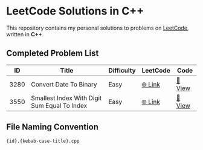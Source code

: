 # LeetCode Solutions in C++

This repository contains my personal solutions to problems on [LeetCode](https://leetcode.com/), written in **C++**.

## Completed Problem List

<!-- LEETCODE_TABLE_START -->
| ID | Title | Difficulty | LeetCode | Code |
|----|-------|------------|----------|------|
| 3280 | Convert Date To Binary | Easy | [🌐 Link](https://leetcode.com/problems/convert-date-to-binary/) | [🔗 View](./EASY/3280.convert-date-to-binary.cpp) |
| 3550 | Smallest Index With Digit Sum Equal To Index | Easy | [🌐 Link](https://leetcode.com/problems/smallest-index-with-digit-sum-equal-to-index/) | [🔗 View](./EASY/3550.smallest-index-with-digit-sum-equal-to-index.cpp) |

<!-- LEETCODE_TABLE_END -->

## File Naming Convention

`{id}.{kebab-case-title}.cpp`

